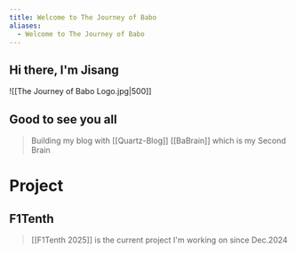```yaml
---
title: Welcome to The Journey of Babo
aliases:
  - Welcome to The Journey of Babo
---
```

## Hi there, I'm Jisang
![[The Journey of Babo Logo.jpg|500]]

## Good to see you all

>Building my blog with [[Quartz-Blog]]
> [[BaBrain]] which is my Second Brain

# Project
## F1Tenth
> [[F1Tenth 2025]]  is the current project I'm working on since Dec.2024

